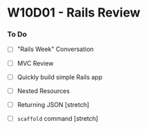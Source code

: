 # W10D01 - Rails Review

### To Do
- [ ] "Rails Week" Conversation
- [ ] MVC Review
- [ ] Quickly build simple Rails app
- [ ] Nested Resources
- [ ] Returning JSON [stretch]
- [ ] `scaffold` command [stretch]































